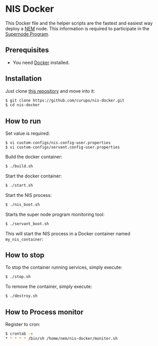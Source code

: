 # NIS Docker

This Docker file and the helper scripts are the fastest and easiest way deploy a [NEM](https://nemproject.github.io/nem-docs/pages/) node.
This information is required to participate in the [Supernode Program](https://docs.nem.io/pages/Guides/supernode-program/docs.en.html).

## Prerequisites

- You need [Docker](https://docs.docker.com/get-docker/) installed.

## Installation

Just clone [this repository](https://github.com/curupo/nis-docker) and move into it:

```bash
$ git clone https://github.com/curupo/nis-docker.git
$ cd nis-docker
```

## How to run

Set value is required:

```text
$ vi custom-configs/nis.config-user.properties
$ vi custom-configs/servant.config-user.properties
```

Build the docker container:

```bash
$ ./build.sh
```

Start the docker container:

```bash
$ ./start.sh
```

Start the NIS process:

```bash
$ ./nis_boot.sh
```

Starts the super node program monitoring tool:

```bash
$ ./servant_boot.sh
```

This will start the NIS process in a Docker container named ``my_nis_container``:

## How to stop

To stop the container running services, simply execute:

```bash
$ ./stop.sh
```

To remove the container, simply execute:

```bash
$ ./destroy.sh
```

## How to Process monitor

Register to cron:

```bash
$ crontab -e
* * * * * /bin/sh /home/nem/nis-docker/monitor.sh
```
